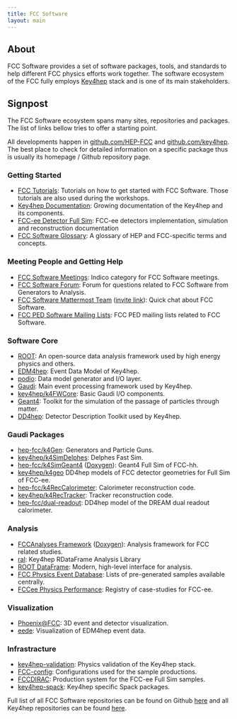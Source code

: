 ```yaml
---
title: FCC Software
layout: main
---
```


## About

FCC Software provides a set of software packages, tools, and standards to help
different FCC physics efforts work together. The software ecosystem of the FCC
fully employs <a href="https://key4hep.github.io/key4hep-doc/">Key4hep</a>
stack and is one of its main stakeholders.


## Signpost

The FCC Software ecosystem spans many sites, repositories and packages. The
list of links bellow tries to offer a starting point.

All developments happen in
[github.com/HEP-FCC](https://github.com/HEP-FCC">github.com/HEP-FCC) and
[github.com/key4hep](https://github.com/key4hep">github.com/key4hep).
The best place to check for detailed information on a specific package thus is
  usually its homepage / Github repository page.


### Getting Started

* [FCC Tutorials](https://hep-fcc.github.io/fcc-tutorials/): Tutorials on how to
    get started with FCC Software. Those tutorials are also used during the
    workshops.
* [Key4hep Documentation](https://cern.ch/key4hep/): Growing documentation of
    the Key4hep and its components.
* [FCC-ee Detector Full Sim](https://fcc-ee-detector-full-sim.docs.cern.ch/):
    FCC-ee detectors implementation, simulation and reconstruction documentation
* [FCC Software Glossary](https://hep-fcc.github.io/glossary/): A glossary of HEP and FCC-specific terms and concepts.


### Meeting People and Getting Help

* [FCC Software Meetings](https://indico.cern.ch/category/5666): Indico category
    for FCC Software meetings.
* [FCC Software Forum](https://fccsw-forum.web.cern.ch/): Forum for questions
    related to FCC Software from Generators to Analysis.
* [FCC Software Mattermost Team](https://mattermost.web.cern.ch/fccsw/)
    ([invite link](https://mattermost.web.cern.ch/signup_user_complete/?id=ea9j3u7pb3refrx4y57d8qhw9y&md=link&sbr=su)):
    Quick chat about FCC Software.
* [FCC PED Software Mailing Lists](https://groups.cern.ch/Pages/GroupSearch.aspx?k=FCC-PED-SoftwareAndComputing*):
    FCC PED mailing lists related to FCC Software.


### Software Core

* [ROOT](https://root.cern/): An open-source data analysis framework used by
    high energy physics and others.
* [EDM4hep](https://edm4hep.web.cern.ch/): Event Data Model of Key4hep.
* [podio](https://github.com/AIDASoft/podio): Data model generator and I/O
    layer.
* [Gaudi](https://gaudi.web.cern.ch/gaudi/): Main event processing framework
    used by Key4hep.
* [key4hep/k4FWCore](https://github.com/key4hep/k4FWCore): Basic Gaudi I/O
    components.
* [Geant4](https://geant4.web.cern.ch/): Toolkit for the simulation of the
    passage of particles through matter.
* [DD4hep](https://dd4hep.web.cern.ch/): Detector Description Toolkit used by
    Key4hep.


### Gaudi Packages

* [hep-fcc/k4Gen](https://github.com/hep-fcc/k4gen): Generators and Particle
    Guns.
* [key4hep/k4SimDelphes](https://github.com/key4hep/k4SimDelphes): Delphes Fast
    Sim.
* [hep-fcc/k4SimGeant4](https://github.com/hep-fcc/k4SimGeant4)
    ([Doxygen](https://hep-fcc.github.io/k4SimGeant4/)): Geant4 Full Sim of
    FCC-hh.
* [key4hep/k4geo](https://github.com/key4hep/k4geo) DD4hep models of FCC
    detector geometries for Full Sim of FCC-ee.
* [hep-fcc/k4RecCalorimeter](https://github.com/hep-fcc/k4RecCalorimeter):
    Calorimeter reconstruction code.
* [key4hep/k4RecTracker](https://github.com/key4hep/k4RecTracker): Tracker
    reconstruction code.
* [hep-fcc/dual-readout](https://github.com/hep-fcc/dual-readout): DD4hep model
    of the DREAM dual readout calorimeter.


### Analysis

* [FCCAnalyses Framework](https://hep-fcc.github.io/FCCAnalyses/)
    ([Doxygen](https://hep-fcc.github.io/FCCAnalyses/doc/latest/)): Analysis
    framework for FCC related studies.
* [ral](https://github.com/HEP-FCC/ral): Key4hep RDataFrame Analysis Library
* [ROOT DataFrame](https://root.cern/doc/master/classROOT_1_1RDataFrame.html):
    Modern, high-level interface for analysis.
* [FCC Physics Event Database](https://fcc-physics-events.web.cern.ch/): Lists
    of pre-generated samples available centrally.
* [FCCee Physics Performance](https://hep-fcc.github.io/FCCeePhysicsPerformance/):
    Registry of case-studies for FCC-ee.


### Visualization

* [Phoenix@FCC](https://fccsw.web.cern.ch/fccsw/phoenix/): 3D event and detector
    visualization.
* [eede](https://key4hep.github.io/eede/release/): Visualization of EDM4hep
    event data.


### Infrastracture

* [key4hep-validation](https://key4hep-validation.web.cern.ch/): Physics
    validation of the Key4hep stack.
* [FCC-config](https://github.com/HEP-FCC/FCC-config): Configurations used for
    the sample productions.
* [FCCDIRAC](https://github.com/HEP-FCC/FCCDIRAC): Production system for the
    FCC-ee Full Sim samples.
* [key4hep-spack](https://github.com/key4hep/key4hep-spack): Key4hep specific
    Spack packages.


Full list of all FCC Software repositories can be found on Github
[here](https://github.com/hep-fcc) and all Key4hep repositories can be found
[here](https://github.com/key4hep).

